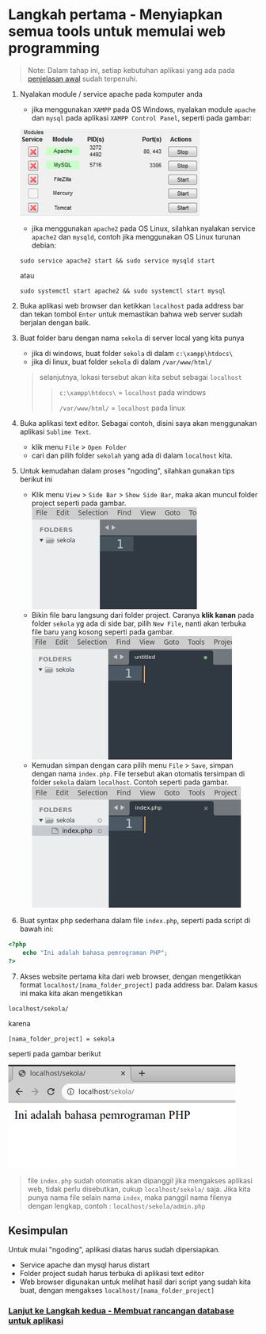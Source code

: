 # Langkah pertama - Menyiapkan semua tools untuk memulai web programming

>Note: Dalam tahap ini, setiap kebutuhan aplikasi yang ada pada [penjelasan awal](/README.md) sudah terpenuhi.

1. Nyalakan module / service apache pada komputer anda
    * jika menggunakan ``XAMPP`` pada OS Windows, nyalakan module ``apache`` dan ``mysql`` pada aplikasi ``XAMPP Control Panel``, seperti pada gambar:
        
    !["Start Module apache dan MySQL pada XAMPP"](/images/image1.png)


    * jika menggunakan ``apache2`` pada OS Linux, silahkan nyalakan service ``apache2`` dan ``mysqld``, contoh jika menggunakan OS Linux turunan debian:

    ```console
    sudo service apache2 start && sudo service mysqld start
    ```

    atau

    ```console
    sudo systemctl start apache2 && sudo systemctl start mysql
    ```
2. Buka aplikasi web browser dan ketikkan `localhost` pada address bar dan tekan tombol `Enter`  untuk memastikan bahwa web server sudah berjalan dengan baik.
3. Buat folder baru dengan nama `sekola` di server local yang kita punya
    * jika di windows, buat folder `sekola` di dalam `c:\xampp\htdocs\`
    * jika di linux, buat folder `sekola` di dalam `/var/www/html/`
    > selanjutnya, lokasi tersebut akan kita sebut sebagai `localhost`
    >
    >> `c:\xampp\htdocs\` = `localhost` pada windows
    >>
    >> `/var/www/html/` = `localhost` pada linux
4. Buka aplikasi text editor. Sebagai contoh, disini saya akan menggunakan aplikasi `Sublime Text`.
    * klik menu `File` > `Open Folder`
    * cari dan pilih folder `sekolah` yang ada di dalam `localhost` kita.
5. Untuk kemudahan dalam proses "ngoding", silahkan gunakan tips berikut ini
    * Klik menu `View` > `Side Bar` > `Show Side Bar`, maka akan muncul folder project seperti pada gambar.
    ![Side bar pada sublime text](/images/image2.png)
    * Bikin file baru langsung dari folder project. Caranya **klik kanan** pada folder `sekola` yg ada di side bar, pilih `New File`, nanti akan terbuka file baru yang kosong seperti pada gambar.
    ![New file dari folder pada sidebar](/images/image3.png)
    * Kemudan simpan dengan cara pilih menu `File` > `Save`, simpan dengan nama `index.php`. File tersebut akan otomatis tersimpan di folder `sekola` dalam `localhost`. Contoh seperti pada gambar.
    ![index.php pada folder project](/images/image4.png)
6. Buat syntax php sederhana dalam file `index.php`, seperti pada script di bawah ini:
```php
<?php 
    echo "Ini adalah bahasa pemrograman PHP";
?>
``` 
7. Akses website pertama kita dari web browser, dengan mengetikkan format `localhost/[nama_folder_project]` pada address bar. Dalam kasus ini maka kita akan mengetikkan
```url
localhost/sekola/
```
karena
```
[nama_folder_project] = sekola
```
seperti pada gambar berikut

![akses localhost/sekola/ dari web browser](/images/image5.png)
> file `index.php` sudah otomatis akan dipanggil jika mengakses aplikasi web, tidak perlu disebutkan, cukup `localhost/sekola/` saja. Jika kita punya nama file selain nama `index`, maka panggil nama filenya dengan lengkap, contoh : `localhost/sekola/admin.php`

## Kesimpulan
Untuk mulai "ngoding", aplikasi diatas harus sudah dipersiapkan.
* Service apache dan mysql harus distart
* Folder project sudah harus terbuka di aplikasi text editor
* Web browser digunakan untuk melihat hasil dari script yang sudah kita buat, dengan mengakses `localhost/[nama_folder_project]` 


### [Lanjut ke Langkah kedua - Membuat rancangan database untuk aplikasi](/steps/langkah2.md)